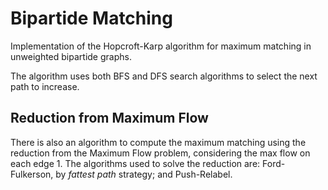 # Bipartide Matching #

Implementation of the Hopcroft-Karp algorithm for maximum matching in unweighted bipartide graphs. 

The algorithm uses both BFS and DFS search algorithms to select the next path to increase.

## Reduction from Maximum Flow ##

There is also an algorithm to compute the maximum matching using the reduction from the Maximum Flow problem, considering the max flow on each edge 1.
The algorithms used to solve the reduction are: Ford-Fulkerson, by *fattest path* strategy; and Push-Relabel.
